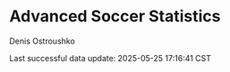 # Advanced Soccer Statistics
Denis Ostroushko

<!-- gfm -->

Last successful data update: 2025-05-25 17:16:41 CST
